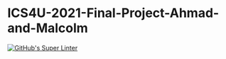 # ICS4U-2021-Final-Project-Ahmad-and-Malcolm

[![GitHub's Super Linter](https://github.com/Mr-Coxall/ICS4U-2021-Final-Project-Ahmad-and-Malcolm/workflows/GitHub's%20Super%20Linter/badge.svg)](https://github.com/Mr-Coxall/ICS4U-2021-Final-Project-Ahmad-and-Malcolm/actions)